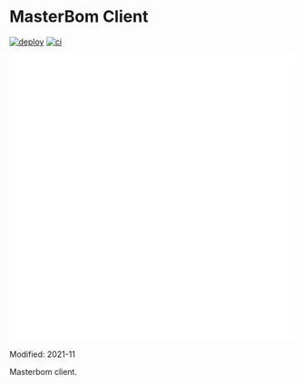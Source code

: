 # MasterBom Client
[![deploy](https://github.com/Masterbomb/client/actions/workflows/image.yml/badge.svg)](https://github.com/Masterbomb/client/actions/workflows/image.yml)
[![ci](https://github.com/Masterbomb/client/actions/workflows/ci.yaml/badge.svg)](https://github.com/Masterbomb/client/actions/workflows/ci.yaml)
<p align="center">
  <img src="/docs/img/MB.png"></img>
</p>

Modified: 2021-11

Masterbom client.
